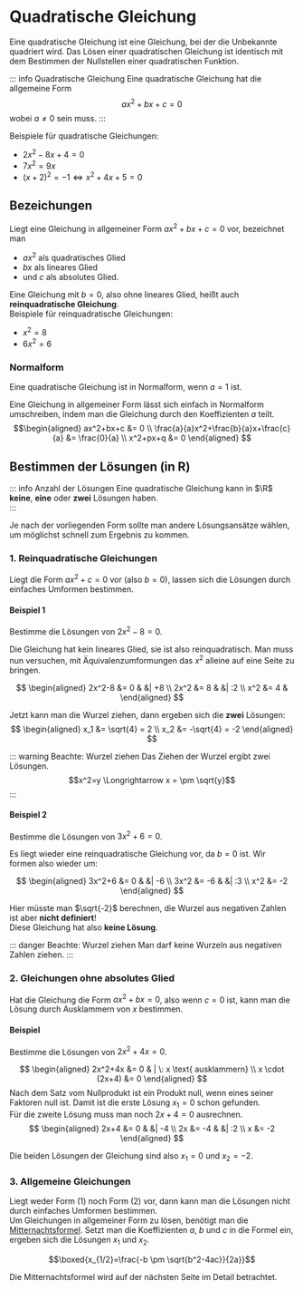 # Quadratische Gleichung

Eine quadratische Gleichung ist eine Gleichung, bei der die Unbekannte quadriert wird. Das Lösen einer quadratischen
Gleichung ist identisch mit dem Bestimmen der Nullstellen einer quadratischen Funktion.

::: info Quadratische Gleichung
Eine quadratische Gleichung hat die allgemeine Form
$$ax^2+bx+c=0$$
wobei $a \neq 0$ sein muss.
:::

Beispiele für quadratische Gleichungen:
  - $2x^2-8x+4=0$
  - $7x^2=9x$
  - $(x+2)^2=-1 \Leftrightarrow x^2+4x+5=0$

## Bezeichungen
Liegt eine Gleichung in allgemeiner Form $ax^2+bx+c=0$ vor, bezeichnet man
  - $ax^2$ als quadratisches Glied
  - $bx$ als lineares Glied
  - und $c$ als absolutes Glied.
  
Eine Gleichung mit $b=0$, also ohne lineares Glied, heißt auch **reinquadratische Gleichung**.  
Beispiele für reinquadratische Gleichungen:
  - $x^2=8$
  - $6x^2=6$

### Normalform
Eine quadratische Gleichung ist in Normalform, wenn $a=1$ ist.

Eine Gleichung in allgemeiner Form lässt sich einfach in Normalform umschreiben, indem man
die Gleichung durch den Koeffizienten $a$ teilt.  
$$\begin{aligned}
ax^2+bx+c &= 0 \\
\frac{a}{a}x^2+\frac{b}{a}x+\frac{c}{a} &= \frac{0}{a} \\
x^2+px+q &= 0
\end{aligned}
$$

## Bestimmen der Lösungen (in R)

::: info Anzahl der Lösungen
Eine quadratische Gleichung kann in $\R$ **keine**, **eine** oder **zwei** Lösungen haben.  
:::

Je nach der vorliegenden Form sollte man andere Lösungsansätze wählen, um möglichst schnell zum Ergebnis zu kommen.

### 1. Reinquadratische Gleichungen
Liegt die Form $ax^2+c=0$ vor (also $b=0$), lassen sich die Lösungen durch einfaches Umformen bestimmen.

#### Beispiel 1
  
Bestimme die Lösungen von $2x^2-8=0$.  

Die Gleichung hat kein lineares Glied, sie ist also reinquadratisch. Man muss nun versuchen, mit Äquivalenzumformungen 
das $x^2$ alleine auf eine Seite zu bringen.

$$
\begin{aligned}
2x^2-8 &= 0    & &| +8 \\
2x^2   &= 8    & &| :2 \\
x^2    &= 4    &
\end{aligned}
$$

Jetzt kann man die Wurzel ziehen, dann ergeben sich die **zwei** Lösungen:
$$
\begin{aligned}
x_1 &= \sqrt{4} = 2 \\ 
x_2 &= -\sqrt{4} = -2
\end{aligned}
$$ 

::: warning Beachte: Wurzel ziehen
Das Ziehen der Wurzel ergibt zwei Lösungen.
$$x^2=y \Longrightarrow x = \pm \sqrt{y}$$
:::

#### Beispiel 2
Bestimme die Lösungen von $3x^2+6=0$.

Es liegt wieder eine reinquadratische Gleichung vor, da $b=0$ ist. Wir formen also wieder um:

$$
\begin{aligned}
3x^2+6 &= 0   & &| -6 \\
3x^2   &= -6  & &| :3 \\
x^2    &= -2
\end{aligned}
$$

Hier müsste man $\sqrt{-2}$ berechnen, die Wurzel aus negativen Zahlen ist aber **nicht definiert**!  
Diese Gleichung hat also **keine Lösung**.

::: danger Beachte: Wurzel ziehen
Man darf keine Wurzeln aus negativen Zahlen ziehen.
:::

### 2. Gleichungen ohne absolutes Glied
Hat die Gleichung die Form $ax^2+bx=0$, also wenn $c=0$ ist,
kann man die Lösung durch Ausklammern von $x$ bestimmen.

#### Beispiel
Bestimme die Lösungen von $2x^2+4x=0$.

$$
\begin{aligned}
2x^2+4x        &= 0  & | \: x \text{ ausklammern} \\
x \cdot (2x+4) &= 0
\end{aligned}
$$
Nach dem Satz vom Nullprodukt ist ein Produkt null, wenn eines seiner Faktoren null ist. Damit ist die erste 
Lösung $x_1=0$ schon gefunden.  
Für die zweite Lösung muss man noch $2x+4=0$ ausrechnen.
$$
\begin{aligned}
2x+4    &= 0   & &| -4 \\
2x      &= -4  & &| :2 \\
x       &= -2
\end{aligned}
$$

Die beiden Lösungen der Gleichung sind also $x_1=0$ und $x_2=-2$.

### 3. Allgemeine Gleichungen
Liegt weder Form (1) noch Form (2) vor, dann kann man die Lösungen nicht durch einfaches Umformen
bestimmen.  
Um Gleichungen in allgemeiner Form zu lösen, benötigt man die 
[Mitternachtsformel](-mitternachtsformel). Setzt man die Koeffizienten $a$, $b$ und $c$ in die 
Formel ein, ergeben sich die Lösungen $x_1$ und $x_2$.

$$\boxed{x_{1/2}=\frac{-b \pm \sqrt{b^2-4ac}}{2a}}$$

Die Mitternachtsformel wird auf der nächsten Seite im Detail betrachtet.

